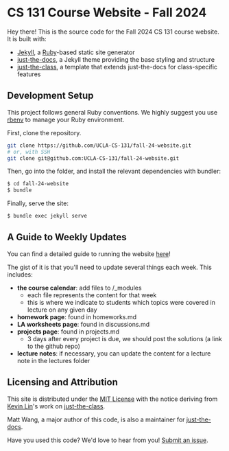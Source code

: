 # CS 131 Course Website - Fall 2024

Hey there! This is the source code for the Fall 2024 CS 131 course website. It is built with:

- [Jekyll](https://jekyllrb.com/), a [Ruby](https://www.ruby-lang.org/en/)-based static site generator
- [just-the-docs](https://just-the-docs.github.io/just-the-docs/), a Jekyll theme providing the base styling and structure
- [just-the-class](https://kevinl.info/just-the-class/), a template that extends just-the-docs for class-specific features

## Development Setup

This project follows general Ruby conventions. We highly suggest you use [rbenv](https://github.com/rbenv/rbenv) to manage your Ruby environment.

First, clone the repository.

```sh
git clone https://github.com/UCLA-CS-131/fall-24-website.git
# or, with SSH
git clone git@github.com:UCLA-CS-131/fall-24-website.git
```

Then, go into the folder, and install the relevant dependencies with bundler:

```sh
$ cd fall-24-website
$ bundle
```

Finally, serve the site:

```sh
$ bundle exec jekyll serve
```

## A Guide to Weekly Updates

You can find a detailed guide to running the website [here](https://ucla-cs-131.github.io/handbook/playbooks/update-website/)!

The gist of it is that you'll need to update several things each week. This includes:
- **the course calendar**: add files to /_modules
    - each file represents the content for that week
    - this is where we indicate to students which topics were covered in lecture on any given day
- **homework page**: found in homeworks.md
- **LA worksheets page**: found in discussions.md
- **projects page**: found in projects.md
    - 3 days after every project is due, we should post the solutions (a link to the github repo)
- **lecture notes**: if necessary, you can update the content for a lecture note in the lectures folder

## Licensing and Attribution

This site is distributed under the [MIT License](https://github.com/UCLA-CS-131/fall-22/blob/main/LICENSE) with the notice deriving from [Kevin Lin](https://kevinl.info/)'s work on [just-the-class](https://kevinl.info/just-the-class/).

Matt Wang, a major author of this code, is also a maintainer for [just-the-docs](https://github.com/just-the-docs/just-the-docs).

Have you used this code? We'd love to hear from you! [Submit an issue](https://github.com/UCLA-CS-131/fall-22/issues).
